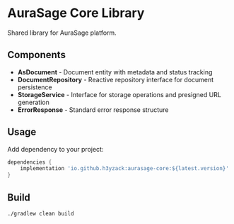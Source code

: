 # AuraSage Core Library

Shared library for AuraSage platform.

## Components

- **AsDocument** - Document entity with metadata and status tracking
- **DocumentRepository** - Reactive repository interface for document persistence
- **StorageService** - Interface for storage operations and presigned URL generation
- **ErrorResponse** - Standard error response structure

## Usage

Add dependency to your project:

```gradle
dependencies {
    implementation 'io.github.h3yzack:aurasage-core:${latest.version}'
}
```

## Build

```bash
./gradlew clean build
```